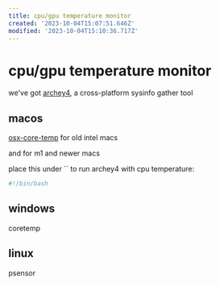 ```yaml
---
title: cpu/gpu temperature monitor
created: '2023-10-04T15:07:51.646Z'
modified: '2023-10-04T15:10:36.717Z'
---
```


# cpu/gpu temperature monitor

we've got [archey4](https://github.com/HorlogeSkynet/archey4), a cross-platform sysinfo gather tool

## macos

[osx-core-temp]() for old intel macs

[]() and []() for m1 and newer macs


place this under `` to run archey4 with cpu temperature:
```bash
#!/bin/bash


```

## windows

coretemp

## linux

psensor

